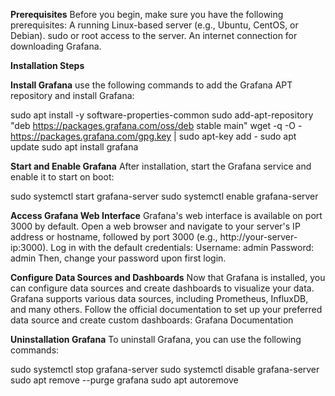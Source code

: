 **Prerequisites**
Before you begin, make sure you have the following prerequisites:
A running Linux-based server (e.g., Ubuntu, CentOS, or Debian).
sudo or root access to the server.
An internet connection for downloading Grafana.

**Installation Steps**

**Install Grafana**
use the following commands to add the Grafana APT repository and install Grafana:

sudo apt install -y software-properties-common
sudo add-apt-repository "deb https://packages.grafana.com/oss/deb stable main"
wget -q -O - https://packages.grafana.com/gpg.key | sudo apt-key add -
sudo apt update
sudo apt install grafana

**Start and Enable Grafana**
After installation, start the Grafana service and enable it to start on boot:

sudo systemctl start grafana-server
sudo systemctl enable grafana-server

**Access Grafana Web Interface**
Grafana's web interface is available on port 3000 by default. Open a web browser and navigate to your server's IP address or hostname, followed by port 3000 (e.g., http://your-server-ip:3000).
Log in with the default credentials:
Username: admin
Password: admin
Then, change your password upon first login.

**Configure Data Sources and Dashboards**
Now that Grafana is installed, you can configure data sources and create dashboards to visualize your data. Grafana supports various data sources, including Prometheus, InfluxDB, and many others. Follow the official documentation to set up your preferred data source and create custom dashboards: Grafana Documentation

**Uninstallation Grafana**
To uninstall Grafana, you can use the following commands:

sudo systemctl stop grafana-server
sudo systemctl disable grafana-server
sudo apt remove --purge grafana
sudo apt autoremove

